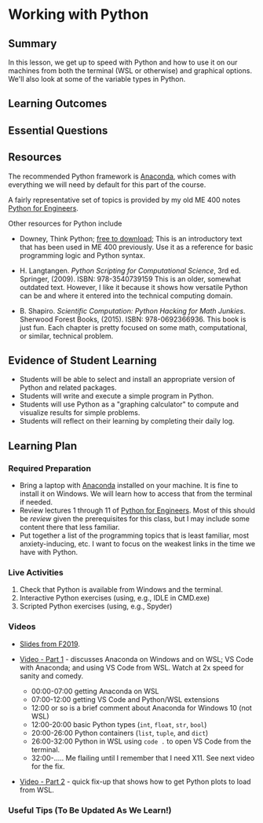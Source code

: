 <!--
This "lecture" or "lesson" template is adapted from the one provided here:
 http://www.buffalo.edu/ubcei/enhance/teaching/lesson-planning.html
Although the page produced from this is learner-facing, some of the
lesson plan structure
-->

# Working with Python                                                                 

## Summary

<!--
Short description of the lesson.
-->

In this lesson, we get up to speed with Python and how to use it on
our machines from both the terminal (WSL or otherwise) and graphical
options.  We'll also look at some of the variable types in Python.

<!--
********* STAGE 1 - DESIRED RESULTS ********************************************
-->

## Learning Outcomes

<!--
      What course goals or outcomes will this lesson address?
-->



## Essential Questions

<!--
      What question(s) will your students be able to answer by the end of
      instruction?
-->

## Resources

<!--
      What resources can be made available to your student to support their
      active learning?
      What formats are best suited to complement your course material?
-->

The recommended Python framework is [Anaconda](https://www.anaconda.com/products/individual),
which comes with everything we will need by default for this part of the
course.

A fairly representative set of topics is provided by my old
ME 400 notes [Python for Engineers](https://robertsj.github.io/me400_notes/index.html).

Other resources for Python include

- Downey, Think Python; [free to download](https://greenteapress.com/wp/think-python/);
  This is an introductory text that has been used in ME 400 previously.  Use it as
  a reference for basic programming logic and Python syntax.

- H. Langtangen. *Python Scripting for Computational Science*, 3rd ed. Springer, (2009). ISBN: 978-3540739159
  This is an older, somewhat outdated text.  However, I like it because it shows how versatile Python can be
  and where it entered into the technical computing domain.

- B. Shapiro. *Scientific Computation: Python Hacking for Math Junkies*. Sherwood Forest
  Books, (2015). ISBN: 978-0692366936.  This book is just fun.  Each chapter is
  pretty focused on some math, computational, or similar, technical problem.  


<!--
********* STAGE 2 - ASSESSMENT EVIDENCE ****************************************
-->

##  Evidence of Student Learning

<!--
      How will you assess students’ prior knowledge?
      What criteria will be used to assess student performance?
      What evidence will be collected to demonstrate achievement?
      How will students reflect and self-assess their learning?
-->

  - Students will be able to select and install an appropriate version of
    Python and related packages.
  - Students will write and execute a simple program in Python.
  - Students will use Python as a "graphing calculator"
    to compute and visualize results for simple problems.
  - Students will reflect on their learning by completing their daily log.


<!--
********* STAGE 3 - LEARNING PLAN ****************************************
-->


## Learning Plan

<!--
List the steps in chronological order to create a timeline of what
will occur in your lesson.

Consider how each of the components below will be included in your
lesson if applicable:

   - Anticipatory Sets/Hooks
       * How will you introduce the material and capture their attention?
   - Teacher Modeling
       * What instructional content and techniques will be incorporated
         into this lesson?
   - Guided Practice
       * How will you scaffold information for your students?
       * How will collaborative learning be used?
   - Learning Activities
       * How will students actively engage with the material?
       * How will students work towards achievement of the learning outcomes?
   - Independent Practice
       * How will students show evidence of learning?
   - Reflection
       * What have you learned about your teaching and content covered in this unit?
       * What changes or adjustments could you make?
       * What were the strongest features of your unit?
       * What are your overall reflections in the course to this point?
   - Conclusion and Preview
       * What should students take away from this lesson?
       * What will happen next? Why?
-->

### Required Preparation

  - Bring a laptop with [Anaconda](https://www.anaconda.com/products/individual)
    installed on your machine.  It is fine to install it on Windows.  We will
    learn how to access that from the terminal if needed.
  - Review lectures 1 through 11 of [Python for Engineers](https://robertsj.github.io/me400_notes/index.html).
    Most of this should be *review* given the prerequisites for this class, but
    I may include some content there that less familiar.
  - Put together a list of the programming topics that is least familiar,
    most anxiety-inducing, etc.  I want to focus on the weakest links in
    the time we have with Python.


### Live Activities

  1. Check that Python is available from Windows and the terminal.
  2. Interactive Python exercises (using, e.g., IDLE in CMD.exe)
  3. Scripted Python exercises (using, e.g., Spyder)

### Videos

 - [Slides from F2019](https://github.com/robertsj/me701/blob/f2020/lectures/OverviewOfPython.ipynb).

 - [Video - Part 1](https://ksu.zoom.us/rec/share/w3Eq2XM7ig0bXXMARbRJdjg_VedUMDasaRF8MzHQaTqy2s0svxNZIfZOQw52febp.GQW52qNzi_W5qMVx?startTime=1599760003000) - discusses Anaconda on Windows and on WSL; VS Code with
   Anaconda; and using VS Code from WSL.  Watch at 2x speed for sanity and comedy.

    * 00:00-07:00 getting Anaconda on WSL
    * 07:00-12:00 getting VS Code and Python/WSL extensions
    * 12:00 or so is a brief comment about Anaconda for Windows 10 (not WSL)
    * 12:00-20:00 basic Python types (`int`, `float`, `str`, `bool`)
    * 20:00-26:00 Python containers (`list`, `tuple`, and `dict`)
    * 26:00-32:00 Python in WSL using `code .` to open VS Code from the terminal.
    * 32:00-..... Me flailing until I remember that I need X11.  See next video for the fix.

 - [Video - Part 2](https://ksu.zoom.us/rec/share/w3Eq2XM7ig0bXXMARbRJdjg_VedUMDasaRF8MzHQaTqy2s0svxNZIfZOQw52febp.GQW52qNzi_W5qMVx?startTime=1599762592000) - quick fix-up that shows how to get Python plots to
   load from WSL.



### Useful Tips (To Be Updated As We Learn!)


<!--  

NOTES  




-->
